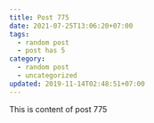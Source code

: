 ```yaml
---
title: Post 775
date: 2021-07-25T13:06:20+07:00
tags:
  - random post
  - post has 5
category:
  - random post
  - uncategorized
updated: 2019-11-14T02:48:51+07:00
---
```

This is content of post 775
